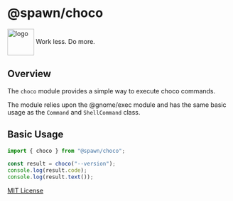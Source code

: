 # @spawn/choco

<div height=30" vertical-align="top">
<image src="https://raw.githubusercontent.com/gnomejs/gnomejs/main/assets/icon.png"
    alt="logo" width="60" valign="middle" />
<span>Work less. Do more. </span>
</div>

## Overview

The `choco` module provides a simple way to execute
choco commands.

The module relies upon the @gnome/exec module and
has the same basic usage as the `Command` and `ShellCommand` class.

## Basic Usage

```typescript
import { choco } from "@spawn/choco";
 
const result = choco("--version");
console.log(result.code);
console.log(result.text());

```

[MIT License](./LICENSE.md)

[exec]: https://jsr.io/@gnome/exec/doc
